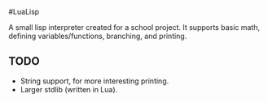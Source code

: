 #LuaLisp

A small lisp interpreter created for a school project.  It supports basic math, defining variables/functions, branching, and printing.

## TODO

* String support, for more interesting printing.
* Larger stdlib (written in Lua).
